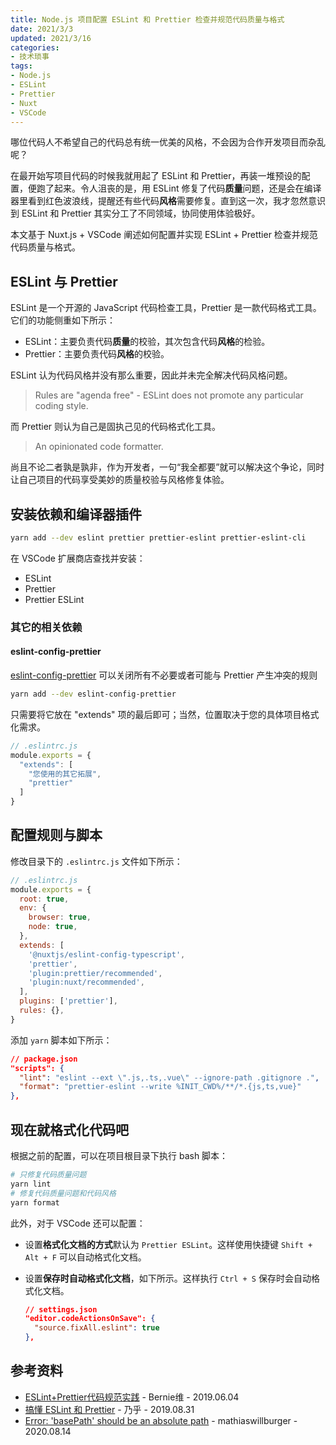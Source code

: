 ```yaml
---
title: Node.js 项目配置 ESLint 和 Prettier 检查并规范代码质量与格式
date: 2021/3/3
updated: 2021/3/16
categories:
- 技术琐事
tags:
- Node.js
- ESLint
- Prettier
- Nuxt
- VSCode
---
```

哪位代码人不希望自己的代码总有统一优美的风格，不会因为合作开发项目而杂乱呢？

在最开始写项目代码的时候我就用起了 ESLint 和 Prettier，再装一堆预设的配置，便跑了起来。令人沮丧的是，用 ESLint 修复了代码**质量**问题，还是会在编译器里看到红色波浪线，提醒还有些代码**风格**需要修复。直到这一次，我才忽然意识到 ESLint 和 Prettier 其实分工了不同领域，协同使用体验极好。

本文基于 Nuxt.js + VSCode 阐述如何配置并实现 ESLint + Prettier 检查并规范代码质量与格式。

## ESLint 与 Prettier

ESLint 是一个开源的 JavaScript 代码检查工具，Prettier 是一款代码格式工具。它们的功能侧重如下所示：

- ESLint：主要负责代码**质量**的校验，其次包含代码**风格**的检验。
- Prettier：主要负责代码**风格**的校验。

ESLint 认为代码风格并没有那么重要，因此并未完全解决代码风格问题。

> Rules are "agenda free" - ESLint does not promote any particular coding style.

而 Prettier 则认为自己是固执己见的代码格式化工具。

> An opinionated code formatter.

尚且不论二者孰是孰非，作为开发者，一句“我全都要”就可以解决这个争论，同时让自己项目的代码享受美妙的质量校验与风格修复体验。

## 安装依赖和编译器插件

```bash
yarn add --dev eslint prettier prettier-eslint prettier-eslint-cli
```

在 VSCode 扩展商店查找并安装：

- ESLint
- Prettier
- Prettier ESLint

### 其它的相关依赖

#### eslint-config-prettier

[eslint-config-prettier](https://github.com/prettier/eslint-config-prettier) 可以关闭所有不必要或者可能与 Prettier 产生冲突的规则

```bash
yarn add --dev eslint-config-prettier
```

只需要将它放在 "extends" 项的最后即可；当然，位置取决于您的具体项目格式化需求。

```js
// .eslintrc.js
module.exports = {
  "extends": [
    "您使用的其它拓展",
    "prettier"
  ]
}
```

## 配置规则与脚本

修改目录下的 `.eslintrc.js` 文件如下所示：

```js
// .eslintrc.js
module.exports = {
  root: true,
  env: {
    browser: true,
    node: true,
  },
  extends: [
    '@nuxtjs/eslint-config-typescript',
    'prettier',
    'plugin:prettier/recommended',
    'plugin:nuxt/recommended',
  ],
  plugins: ['prettier'],
  rules: {},
}
```

添加 `yarn` 脚本如下所示：

```json
// package.json
"scripts": {
  "lint": "eslint --ext \".js,.ts,.vue\" --ignore-path .gitignore .",
  "format": "prettier-eslint --write %INIT_CWD%/**/*.{js,ts,vue}"
},
```

## 现在就格式化代码吧

根据之前的配置，可以在项目根目录下执行 bash 脚本：

```bash
# 只修复代码质量问题
yarn lint
# 修复代码质量问题和代码风格
yarn format
```

此外，对于 VSCode 还可以配置：

- 设置**格式化文档的方式**默认为 `Prettier ESLint`。这样使用快捷键 `Shift + Alt + F` 可以自动格式化文档。
- 设置**保存时自动格式化文档**，如下所示。这样执行 `Ctrl + S` 保存时会自动格式化文档。

  ```json
  // settings.json
  "editor.codeActionsOnSave": {
    "source.fixAll.eslint": true
  },
  ```

## 参考资料

- [ESLint+Prettier代码规范实践](https://www.jianshu.com/p/dd07cca0a48e) - Bernie维 - 2019.06.04
- [搞懂 ESLint 和 Prettier](https://zhuanlan.zhihu.com/p/80574300) - 乃乎 - 2019.08.31
- [Error: 'basePath' should be an absolute path](https://github.com/prettier/prettier-eslint-cli/issues/208#issuecomment-673631308) - mathiaswillburger - 2020.08.14
